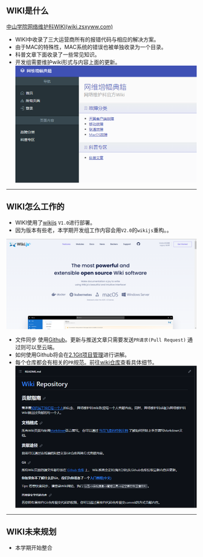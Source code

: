 ## WIKI是什么

[中山学院网络维护科WIKI(wiki.zsxyww.com)](https://wiki.zsxyww.com/)

- WIKI中收录了三大运营商所有的报错代码与相应的解决方案。
- 由于MAC的特殊性，MAC系统的错误也被单独收录为一个目录。
- 科普文章下面收录了一些常见知识。
- 开发组需要维护wiki形式与内容上面的更新。
![](../File/img/网维增幅典籍.png)

---

## WIKI怎么工作的

- WIKI使用了[wikijs](https://js.wiki/) `V1.0`进行部署。
- 因为版本有些老，本学期开发组工作内容会用`V2.0`的`wikijs`重构。。

![](../File/img/wikijs官网.png)

- 文件同步 使用[Github](https://github.com/ZSCNetSupportDept/wiki)。更新与推送文章只需要发送`PR请求(Pull Request)` 通过则可以至云端。
- 如何使用Github将会在[2.1Git项目管理](2.1Git项目管理.md)进行讲解。
- 每个仓库都会有相关的`PR`规范。前往[wiki仓库](https://github.com/ZSCNetSupportDept/wiki)查看具体细节。
  ![](../File/img/wiki的pr规范.png)

---
## WIKI未来规划

- 本学期开始整合
